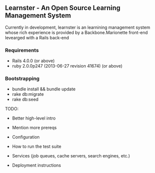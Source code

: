 
## Learnster - An Open Source Learning Management System

Currently in development, learnster is an learnining management system whose rich experience is provided by a Backbone.Marionette front-end levearged with a Rails back-end

### Requirements

 - Rails 4.0.0 (or above)
 - ruby 2.0.0p247 (2013-06-27 revision 41674) (or above)

### Bootstrapping

 - bundle install && bundle update
 - rake db:migrate
 - rake db:seed


TODO:

* Better high-level intro

* Mention more prereqs

* Configuration

* How to run the test suite

* Services (job queues, cache servers, search engines, etc.)

* Deployment instructions




